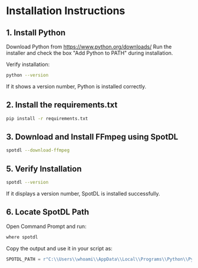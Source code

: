 
# Installation Instructions

## 1. Install Python
Download Python from https://www.python.org/downloads/
Run the installer and check the box "Add Python to PATH" during installation.

Verify installation:
```sh
python --version
```
If it shows a version number, Python is installed correctly.

## 2. Install the requirements.txt
```sh
pip install -r requirements.txt
```

## 3. Download and Install FFmpeg using SpotDL
```sh
spotdl --download-ffmpeg
```

## 5. Verify Installation
```sh
spotdl --version
```
If it displays a version number, SpotDL is installed successfully.

## 6. Locate SpotDL Path
Open Command Prompt and run:
```sh
where spotdl
```
Copy the output and use it in your script as:
```python
SPOTDL_PATH = r"C:\\Users\\whoami\\AppData\\Local\\Programs\\Python\\Python313\\Scripts\\spotdl.exe"
```
